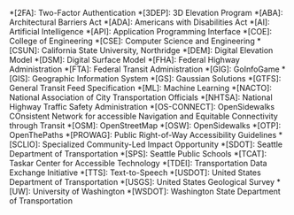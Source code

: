*[2FA]: Two-Factor Authentication
*[3DEP]: 3D Elevation Program
*[ABA]: Architectural Barriers Act
*[ADA]: Americans with Disabilities Act
*[AI]: Artificial Intelligence
*[API]: Application Programming Interface
*[COE]: College of Engineering
*[CSE]: Computer Science and Engineering
*[CSUN]: California State University, Northridge
*[DEM]: Digital Elevation Model
*[DSM]: Digital Surface Model
*[FHA]: Federal Highway Administration
*[FTA]: Federal Transit Administration
*[GIG]: GoInfoGame
*[GIS]: Geographic Information System
*[GS]: Gaussian Solutions
*[GTFS]: General Transit Feed Specification
*[ML]: Machine Learning
*[NACTO]: National Association of City Transportation Officials
*[NHTSA]: National Highway Traffic Safety Administration
*[OS-CONNECT]: OpenSidewalks COnsistent Network for accessible Navigation and Equitable Connectivity through Transit
*[OSM]: OpenStreetMap
*[OSW]: OpenSidewalks
*[OTP]: OpenThePaths
*[PROWAG]: Public Right-of-Way Accessibility Guidelines
*[SCLIO]: Specialized Community-Led Impact Opportunity
*[SDOT]: Seattle Department of Transportation
*[SPS]: Seattle Public Schools
*[TCAT]: Taskar Center for Accessible Technology
*[TDEI]: Transportation Data Exchange Initiative
*[TTS]: Text-to-Speech
*[USDOT]: United States Department of Transportation
*[USGS]: United States Geological Survey
*[UW]: University of Washington
*[WSDOT]: Washington State Department of Transportation
